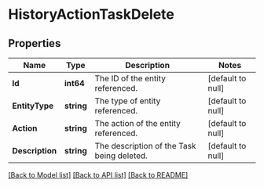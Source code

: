 # HistoryActionTaskDelete

## Properties
Name | Type | Description | Notes
------------ | ------------- | ------------- | -------------
**Id** | **int64** | The ID of the entity referenced. | [default to null]
**EntityType** | **string** | The type of entity referenced. | [default to null]
**Action** | **string** | The action of the entity referenced. | [default to null]
**Description** | **string** | The description of the Task being deleted. | [default to null]

[[Back to Model list]](../README.md#documentation-for-models) [[Back to API list]](../README.md#documentation-for-api-endpoints) [[Back to README]](../README.md)

